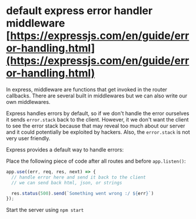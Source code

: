 # default express error handler middleware [https://expressjs.com/en/guide/error-handling.html](https://expressjs.com/en/guide/error-handling.html)

In express, middleware are functions that get invoked in the router callbacks. There are several built in middlewares but we can also write our own middlewares.

Express handles errors by default, so if we don't handle the error ourselves it sends `error.stack` back to the client. However, it we don't want the client to see the error stack because that may reveal too much about our server and it could potentially be exploited by hackers. Also, the `error.stack` is not very user friendly. 

Express provides a default way to handle errors:

Place the following piece of code after all routes and before `app.listen()`:

```javascript
app.use((err, req, res, next) => {
  // handle error here and send it back to the client 
  // we can send back html, json, or strings

  res.status(500).send(`Something went wrong :/ ${err}`)
});
```


Start the server using `npm start`






